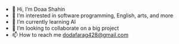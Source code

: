 - 👋 Hi, I’m Doaa Shahin
- 👀 I’m interested in software programming, English, arts, and more
- 🌱 I’m currently learning AI
- 💞️ I’m looking to collaborate on a big project
- 📫 How to reach me dodafarag428@gmail.com

<!---
doaashhin/doaashhin is a ✨ special ✨ repository because its `README.md` (this file) appears on your GitHub profile.
You can click the Preview link to take a look at your changes.
--->
